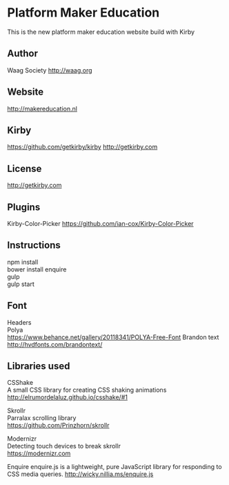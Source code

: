 # Platform Maker Education

This is the new platform maker education website build with Kirby

## Author
Waag Society
<http://waag.org>

## Website
<http://makereducation.nl>

## Kirby
<https://github.com/getkirby/kirby>
<http://getkirby.com>

## License
<http://getkirby.com>

## Plugins
Kirby-Color-Picker
<https://github.com/ian-cox/Kirby-Color-Picker>

## Instructions
npm install <br />
bower install enquire <br />
gulp <br />
gulp start


## Font
Headers<br />
Polya<br />
https://www.behance.net/gallery/20118341/POLYA-Free-Font
Brandon text<br />
http://hvdfonts.com/brandontext/

## Libraries used
CSShake<br />
A small CSS library for creating CSS shaking animations<br />
<http://elrumordelaluz.github.io/csshake/#1>

Skrollr<br />
Parralax scrolling library<br />
<https://github.com/Prinzhorn/skrollr>

Modernizr<br />
Detecting touch devices to break skrollr<br />
<https://modernizr.com>

Enquire
enquire.js is a lightweight, pure JavaScript library for responding to CSS media queries.
<http://wicky.nillia.ms/enquire.js>
